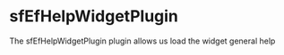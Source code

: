 sfEfHelpWidgetPlugin
====================

The sfEfHelpWidgetPlugin plugin allows us load the widget general help

